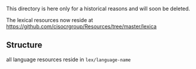 This directory is here only for a historical reasons and will soon be deleted.

The lexical resources now reside at
https://github.com/cisocrgroup/Resources/tree/master/lexica

## Structure
all language resources reside in `lex/language-name`
